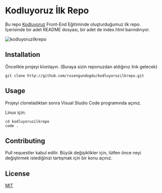 # Kodluyoruz İlk Repo

Bu repo [Kodluyoruz](http://www.kodluyoruz.org/) Front-End Eğitiminde oluşturduğumuz ilk repo. İçerisinde bir adet README dosyası, bir adet de index.html barındırıyor.

![kodluyoruzilkrepo](https://i.hizliresim.com/45evmbr.jpg)

## Installation

Öncelikle projeyi klonlayın. (Buraya sizin reponuzdan aldığınız link gelecek)

```
git clone http://github.com/rusengundogdu/kodluyoruzilkrepo.git
```

## Usage
Projeyi cloneladıktan sonra Visual Studio Code programında açınız.

Linux için:

```
cd kodluyoruzilkrepo
code .
```

## Contributing
Pull requestler kabul edilir. Büyük değişiklikler için, lütfen önce neyi değiştirmek istediğinizi tartışmak için bir konu açınız.

## License
[MIT](https://choosealicense.com/licenses/mit/)

